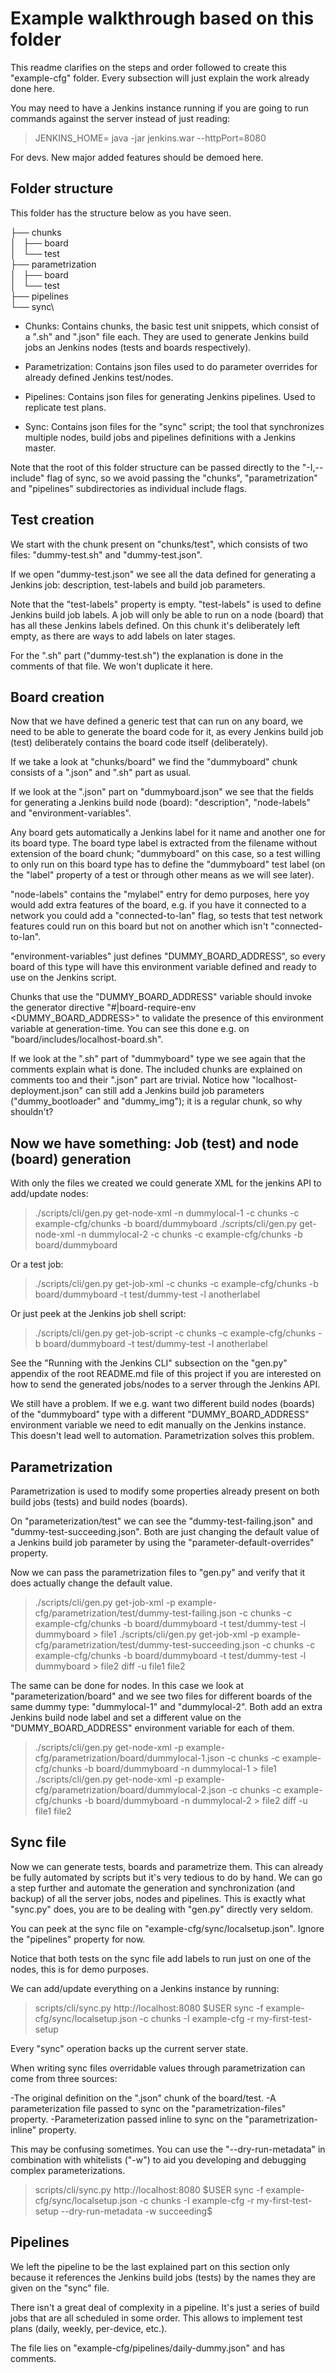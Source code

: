 Example walkthrough based on this folder
========================================

This readme clarifies on the steps and order followed to create this
"example-cfg" folder. Every subsection will just explain the work already done
here.

You may need to have a Jenkins instance running if you are going to run
commands against the server instead of just reading:

> JENKINS_HOME=<hottest JENKINS_HOME> java -jar jenkins.war --httpPort=8080

For devs. New major added features should be demoed here.

Folder structure
----------------

This folder has the structure below as you have seen.

├── chunks\
│   ├── board\
│   └── test\
├── parametrization\
│   ├── board\
│   └── test\
├── pipelines\
└── sync\

* Chunks: Contains chunks, the basic test unit snippets, which consist of a
".sh" and ".json" file each. They are used to generate Jenkins build jobs an
Jenkins nodes (tests and boards respectively).

* Parametrization: Contains json files used to do parameter overrides for
already defined Jenkins test/nodes.

* Pipelines: Contains json files for generating Jenkins pipelines. Used to
replicate test plans.

* Sync: Contains json files for the "sync" script; the tool that synchronizes
multiple nodes, build jobs and pipelines definitions with a Jenkins master.

Note that the root of this folder structure can be passed directly to the
"-I,--include" flag of sync, so we avoid passing the "chunks",
"parametrization" and "pipelines" subdirectories as individual include flags.

Test creation
-------------

We start with the chunk present on "chunks/test", which consists of two files:
"dummy-test.sh" and "dummy-test.json".

If we open "dummy-test.json" we see all the data defined for generating a
Jenkins job: description, test-labels and build job parameters.

Note that the "test-labels" property is empty. "test-labels" is used to define
Jenkins build job labels. A job will only be able to run on a node (board)
that has all these Jenkins labels defined. On this chunk it's deliberately left
empty, as there are ways to add labels on later stages.

For the ".sh" part ("dummy-test.sh") the explanation is done in the comments of
that file. We won't duplicate it here.

Board creation
--------------

Now that we have defined a generic test that can run on any board, we need to be
able to generate the board code for it, as every Jenkins build job (test)
deliberately contains the board code itself (deliberately).

If we take a look at "chunks/board" we find the "dummyboard" chunk
consists of a ".json" and ".sh" part as usual.

If we look at the ".json" part on "dummyboard.json" we see that
the fields for generating a Jenkins build node (board):
"description", "node-labels" and "environment-variables".

Any board gets automatically a Jenkins label for it name and another one for its
board type. The board type label is extracted from the filename without
extension of the board chunk; "dummyboard" on this case, so a test willing to
only run on this board type has to define the "dummyboard" test label (on the
"label" property of a test or through other means as we will see later).

"node-labels" contains the "mylabel" entry for demo purposes, here yoy would add
extra features of the board, e.g. if you have it connected to a network you
could add a "connected-to-lan" flag, so tests that test network features could
run on this board but not on another which isn't "connected-to-lan".

"environment-variables" just defines "DUMMY_BOARD_ADDRESS", so every board of
this type will have this environment variable defined and ready to use on the
Jenkins script.

Chunks that use the "DUMMY_BOARD_ADDRESS" variable should invoke the generator
directive "#|board-require-env <DUMMY_BOARD_ADDRESS>" to validate the presence
of this environment variable at generation-time. You can see this done e.g. on
"board/includes/localhost-board.sh".

If we look at the ".sh" part of "dummyboard" type we see again that
the comments explain what is done. The included chunks are explained on comments
too and their ".json" part are trivial. Notice how "localhost-deployment.json"
can still add a Jenkins build job parameters ("dummy_bootloader" and
"dummy_img"); it is a regular chunk, so why shouldn't?

Now we have something: Job (test) and node (board) generation
-------------------------------------------------------------

With only the files we created we could generate XML for the jenkins API to
add/update nodes:

> ./scripts/cli/gen.py get-node-xml -n dummylocal-1 -c chunks -c example-cfg/chunks -b board/dummyboard
> ./scripts/cli/gen.py get-node-xml -n dummylocal-2 -c chunks -c example-cfg/chunks -b board/dummyboard

Or a test job:

> ./scripts/cli/gen.py get-job-xml -c chunks -c example-cfg/chunks -b board/dummyboard -t test/dummy-test -l anotherlabel

Or just peek at the Jenkins job shell script:

> ./scripts/cli/gen.py get-job-script -c chunks -c example-cfg/chunks -b board/dummyboard -t test/dummy-test -l anotherlabel

See the "Running with the Jenkins CLI" subsection on the "gen.py" appendix of
the root README.md file of this project if you are interested on how to send
the generated jobs/nodes to a server through the Jenkins API.

We still have a problem. If we e.g. want two different build nodes (boards) of
the "dummyboard" type with a different "DUMMY_BOARD_ADDRESS" environment
variable we need to edit manually on the Jenkins instance. This doesn't lead
well to automation. Parametrization solves this problem.

Parametrization
---------------

Parametrization is used to modify some properties already present on both
build jobs (tests) and build nodes (boards).

On "parameterization/test" we can see the "dummy-test-failing.json" and
"dummy-test-succeeding.json". Both are just changing the default value of a
Jenkins build job parameter by using the
"parameter-default-overrides" property.

Now we can pass the parametrization files to "gen.py" and verify that it does
actually change the default value.

> ./scripts/cli/gen.py get-job-xml -p example-cfg/parametrization/test/dummy-test-failing.json -c chunks -c example-cfg/chunks -b board/dummyboard -t test/dummy-test -l dummyboard > file1
> ./scripts/cli/gen.py get-job-xml -p example-cfg/parametrization/test/dummy-test-succeeding.json -c chunks -c example-cfg/chunks -b board/dummyboard -t test/dummy-test -l dummyboard > file2
> diff -u file1 file2

The same can be done for nodes. In this case we look at "parameterization/board"
and we see two files for different boards of the same dummy type: "dummylocal-1"
and "dummylocal-2". Both add an extra Jenkins build node label and set a
different value on the "DUMMY_BOARD_ADDRESS" environment variable for each of
them.

> ./scripts/cli/gen.py get-node-xml -p example-cfg/parametrization/board/dummylocal-1.json -c chunks -c example-cfg/chunks -b board/dummyboard -n dummylocal-1 > file1
> ./scripts/cli/gen.py get-node-xml -p example-cfg/parametrization/board/dummylocal-2.json -c chunks -c example-cfg/chunks -b board/dummyboard -n dummylocal-2 > file2
> diff -u file1 file2

Sync file
---------

Now we can generate tests, boards and parametrize them. This can already be
fully automated by scripts but it's very tedious to do by hand. We can go a
step further and automate the generation and synchronization (and backup) of all
the server jobs, nodes and pipelines. This is exactly what "sync.py" does, you
are to be dealing with "gen.py" directly very seldom.

You can peek at the sync file on "example-cfg/sync/localsetup.json". Ignore the
"pipelines" property for now.

Notice that both tests on the sync file add labels to run just on one of the
nodes, this is for demo purposes.

We can add/update everything on a Jenkins instance by running:

> scripts/cli/sync.py http://localhost:8080 $USER <your jenkins token> sync -f example-cfg/sync/localsetup.json -c chunks -I example-cfg  -r my-first-test-setup

Every "sync" operation backs up the current server state.

When writing sync files overridable values through parametrization can come from
three sources:

-The original definition on the ".json" chunk of the board/test.
-A parameterization file passed to sync on the "parametrization-files" property.
-Parameterization passed inline to sync on the "parametrization-inline"
 property.

This may be confusing sometimes. You can use the "--dry-run-metadata" in
combination with whitelists ("-w") to aid you developing and debugging
complex parameterizations.

> scripts/cli/sync.py http://localhost:8080 $USER <your jenkins token> sync -f example-cfg/sync/localsetup.json -c chunks -I example-cfg -r my-first-test-setup --dry-run-metadata -w succeeding\$

Pipelines
---------

We left the pipeline to be the last explained part on this section only because
it references the Jenkins build jobs (tests) by the names they are given on the
"sync" file.

There isn't a great deal of complexity in a pipeline. It's just a series of
build jobs that are all scheduled in some order. This allows to implement
test plans (daily, weekly, per-device, etc.).

The file lies on "example-cfg/pipelines/daily-dummy.json" and has comments.
